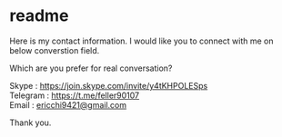 # readme

Here is my contact information.
I would like you to connect with me on below converstion field.

Which are you prefer for real conversation?

Skype : https://join.skype.com/invite/y4tKHPOLESps
</br>
Telegram : https://t.me/feller90107
</br>
Email : ericchi9421@gmail.com

Thank you.

